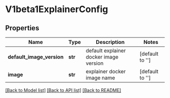 # V1beta1ExplainerConfig

## Properties
Name | Type | Description | Notes
------------ | ------------- | ------------- | -------------
**default_image_version** | **str** | default explainer docker image version | [default to '']
**image** | **str** | explainer docker image name | [default to '']

[[Back to Model list]](../README.md#documentation-for-models) [[Back to API list]](../README.md#documentation-for-api-endpoints) [[Back to README]](../README.md)


